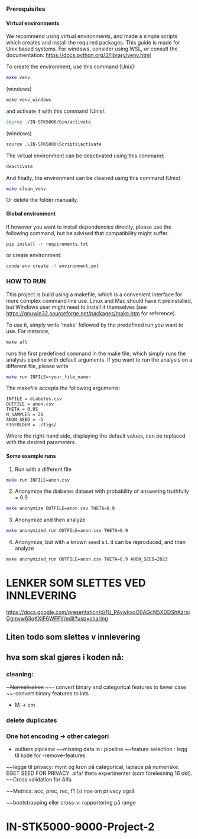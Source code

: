 ### Prerequisites
#### Virtual environments
We recommend using virtual environments, and made a simple scripts which creates and install the required packages. This guide is made for Unix based systems.
For windows, consider using WSL, or consult the documentation: https://docs.python.org/3/library/venv.html

To create the environment, use this command (Unix):

```bash
make venv
```

(windows)
```cmd
make venv_windows
```
and activate it with this command (Unix):

```bash
source ./IN-STK5000/bin/activate
```

(windows)
```cmd
source .\IN-STK5000\Scripts\activate
```
The virtual environment can be deactivated using this command:

```bash
deactivate
```
And finally, the environment can be cleaned using this command (Unix):

```bash
make clean_venv
```

Or delete the folder manually.

#### Global environment
If however you want to install dependencies directly, please use the following command, but be advised that compatibility might suffer.

```bash
pip install -r requirements.txt
```
or create environment:
```bash
conda env create -f environment.yml
```


### HOW TO RUN

This project is build using a makefile, which is a convenient interface for more complex command line use. Linux and Mac should have it preinstalled, but Windows user might need to install it themselves (see https://gnuwin32.sourceforge.net/packages/make.htm for reference).

To use it, simply write 'make' followed by the predefined run you want to use. For instance,

```bash
make all
```

runs the first predefined command in the make file, which simply runs the analysis pipeline with default arguments. If you want to run the analysis on a different file, please write 

```bash
make run INFILE=<your_file_name>
```

The makefile accepts the following arguments:

```
INFILE = diabetes.csv
OUTFILE = anon.csv
THETA = 0.95
N_SAMPLES = 20
ANON_SEED = -1 
FIGFOLDER = ./figs/
```

Where the right-hand side, displaying the default values, can be replaced with the desired parameters.

#### Some example runs
1. Run with a different file
```bash
make run INFILE=anon.csv
```
2. Anonymize the diabetes dataset with probability of answering truthfully = 0.9
```bash
make anonymize OUTFILE=anon.csv THETA=0.9
```

3. Anonymize and then analyze
```bash
make anonymized_run OUTFILE=anon.csv THETA=0.9
```

4. Anonymize, but with a known seed s.t. it can be reproduced, and then analyze
```bash
make anonymized_run OUTFILE=anon.csv THETA=0.9 ANON_SEED=2023
```


# LENKER SOM SLETTES VED INNLEVERING 
https://docs.google.com/presentation/d/1U_PAywkxoO0AGcN5XDDShKzrxjGgmvw63qKXIF6WFFY/edit?usp=sharing

## Liten todo som slettes v innlevering 
## hva som skal gjøres i koden nå: 
### cleaning: 
~~- Normalisation~~
 ~~- convert binary and categorical features to lower case
 ~~-convert binary features to ints
- M -> cm 
### delete duplicates 
### One hot encoding -> other categori
- outliers pipileine
~~missing data in i pipeline
~~feature selection : legg til kode for -remove-features

~~legge til privacy: mynt og kron på categorical, laplace på numeriske. EGET SEED FOR PRIVACY. alfa/ theta experimenter (som forelesning 16 okt). 
~~Cross validation for Alfa

~~Metrics: acc, prec, rec, f1 (si noe om privacy også 

~~bootstrapping eller cross-v: rapportering på range

# IN-STK5000-9000-Project-2
